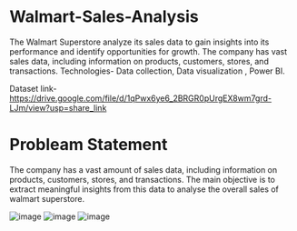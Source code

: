 # Walmart-Sales-Analysis
The Walmart Superstore analyze its sales data to gain insights into its performance and identify opportunities for growth. The company has vast sales data, including information on products, customers, stores, and transactions. Technologies- Data collection, Data visualization , Power BI.

Dataset link- https://drive.google.com/file/d/1qPwx6ye6_2BRGR0pUrgEX8wm7grd-LJm/view?usp=share_link

# Probleam Statement
The company has a vast amount of sales data, including information on products, customers, stores, and transactions. The main objective is to extract meaningful insights from this data to analyse the overall sales of walmart superstore.


![image](https://github.com/shru078/Walmart-Sales-Analysis/assets/122980571/b5f083d2-668d-4879-9d26-30b5f8cd5da7)
![image](https://github.com/shru078/Walmart-Sales-Analysis/assets/122980571/f497cf04-3fdc-4301-88dc-c3802c3e2ef6)
![image](https://github.com/shru078/Walmart-Sales-Analysis/assets/122980571/a102bacf-12c4-4e9b-ae1f-a39574610ede)


